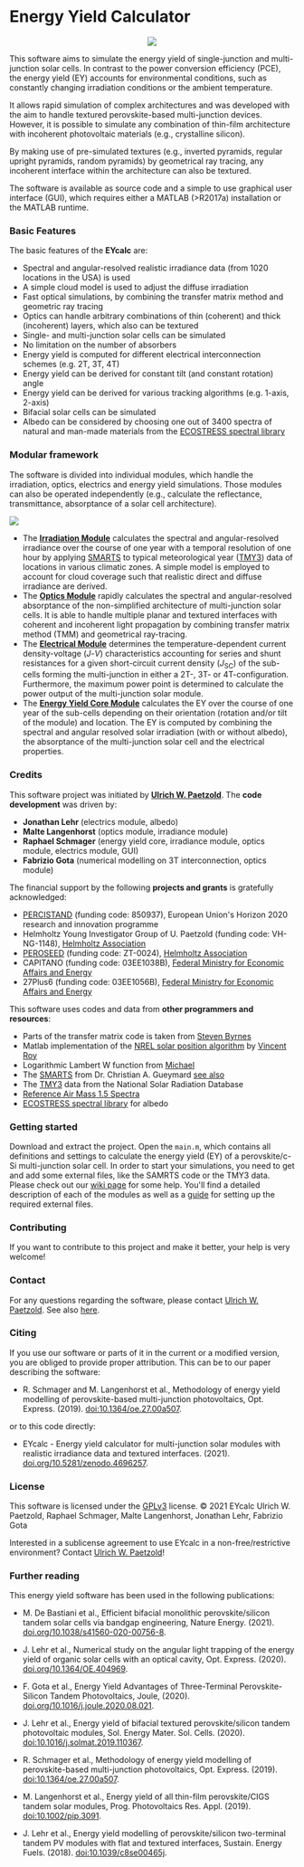 # Energy Yield Calculator

<p align="center"><img src="https://raw.githubusercontent.com/wiki/PerovskitePV/EYcalc/Logo.png"></p>

This software aims to simulate the energy yield of single-junction and multi-junction solar cells. In contrast to the power conversion efficiency (PCE), the energy yield (EY) accounts for environmental conditions, such as constantly changing irradiation conditions or the ambient temperature.

It allows rapid simulation of complex architectures and was developed with the aim to handle textured perovskite-based multi-junction devices. However, it is possible to simulate any combination of thin-film architecture with incoherent photovoltaic materials (e.g., crystalline silicon).

By making use of pre-simulated textures (e.g., inverted pyramids, regular upright pyramids, random pyramids) by geometrical ray tracing, any incoherent interface within the architecture can also be textured. 

The software is available as source code and a simple to use graphical user interface (GUI), which requires either a MATLAB (>R2017a) installation or the MATLAB runtime.

### Basic Features

The basic features of the **EYcalc** are:

* Spectral and angular-resolved realistic irradiance data (from 1020 locations in the USA) is used
* A simple cloud model is used to adjust the diffuse irradiation
* Fast optical simulations, by combining the transfer matrix method and geometric ray tracing
* Optics can handle arbitrary combinations of thin (coherent) and thick (incoherent) layers, which also can be textured
* Single- and multi-junction solar cells can be simulated
* No limitation on the number of absorbers
* Energy yield is computed for different electrical interconnection schemes (e.g. 2T, 3T, 4T)
* Energy yield can be derived for constant tilt (and constant rotation) angle
* Energy yield can be derived for various tracking algorithms (e.g. 1-axis, 2-axis)
* Bifacial solar cells can be simulated
* Albedo can be considered by choosing one out of 3400 spectra of natural and man-made materials from the [ECOSTRESS spectral library](https://speclib.jpl.nasa.gov/)

### Modular framework

The software is divided into individual modules, which handle the irradiation, optics, electrics and energy yield simulations. Those modules can also be operated independently (e.g., calculate the reflectance, transmittance, absorptance of a solar cell architecture).

[![](https://mermaid.ink/img/eyJjb2RlIjoiZ3JhcGggTFIgXG5cdFRNWTNbTWV0ZW9yb2xvZ2ljYWwgRGF0YSBUTVkzXSAtLT4gSXJyW0lycmFkaWFuY2UgTW9kdWxlXSAtLT4gRVlDW0VuZXJneSBZaWVsZCBDb3JlIE1vZHVsZV0gLS0-IEVZW0VuZXJneSBZaWVsZF1cblx0RFtEZXZpY2UgQXJjaGl0ZWN0dXJlXSAtLT4gT1tPcHRpY3MgTW9kdWxlXSAtLT4gRVlDXG5cdEVZQyAtLT4gRVtFbGVjdHJpY3MgTW9kdWxlXVxuXHRFIC0tPiBFWUNcblx0RVBbRWxlY3RyaWNhbCBQcm9wZXJ0aWVzXSAtLT4gRSIsIm1lcm1haWQiOnsidGhlbWUiOiJkZWZhdWx0In0sInVwZGF0ZUVkaXRvciI6ZmFsc2V9)](https://mermaid-js.github.io/mermaid-live-editor/#/edit/eyJjb2RlIjoiZ3JhcGggTFIgXG5cdFRNWTNbTWV0ZW9yb2xvZ2ljYWwgRGF0YSBUTVkzXSAtLT4gSXJyW0lycmFkaWFuY2UgTW9kdWxlXSAtLT4gRVlDW0VuZXJneSBZaWVsZCBDb3JlIE1vZHVsZV0gLS0-IEVZW0VuZXJneSBZaWVsZF1cblx0RFtEZXZpY2UgQXJjaGl0ZWN0dXJlXSAtLT4gT1tPcHRpY3MgTW9kdWxlXSAtLT4gRVlDXG5cdEVZQyAtLT4gRVtFbGVjdHJpY3MgTW9kdWxlXVxuXHRFIC0tPiBFWUNcblx0RVBbRWxlY3RyaWNhbCBQcm9wZXJ0aWVzXSAtLT4gRSIsIm1lcm1haWQiOnsidGhlbWUiOiJkZWZhdWx0In0sInVwZGF0ZUVkaXRvciI6ZmFsc2V9)

* The [**Irradiation Module**](https://github.com/PerovskitePV/EYcalc/wiki/Irradiance-Module) calculates the spectral and angular-resolved irradiance over the course of one year with a temporal resolution of one hour by applying [SMARTS](https://www.nrel.gov/grid/solar-resource/smarts-register.html) to typical meteorological year ([TMY3](https://nsrdb.nrel.gov/data-sets/archives.html)) data of locations in various climatic zones. A simple model is employed to account for cloud coverage such that realistic direct and diffuse irradiance are derived.
* The [**Optics Module**](https://github.com/PerovskitePV/EYcalc/wiki/Optics-Module) rapidly calculates the spectral and angular-resolved absorptance of the non-simplified architecture of multi-junction solar cells. It is able to handle multiple planar and textured interfaces with coherent and incoherent light propagation by combining transfer matrix method (TMM) and geometrical ray-tracing.
* The [**Electrical Module**](https://github.com/PerovskitePV/EYcalc/wiki/Electrics-Module) determines the temperature-dependent current density-voltage (*J*-*V*) characteristics accounting for series and shunt resistances for a given short-circuit current density (*J*<sub>SC</sub>) of the sub-cells forming the multi-junction in either a 2T-, 3T- or 4T-configuration. Furthermore, the maximum power point is determined to calculate the power output of the multi-junction solar module.
* The [**Energy Yield Core Module**](https://github.com/PerovskitePV/EYcalc/wiki/Energy-Yield-Module) calculates the EY over the course of one year of the sub-cells depending on their orientation (rotation and/or tilt of the module) and location. The EY is computed by combining the spectral and angular resolved solar irradiation (with or without albedo), the absorptance of the multi-junction solar cell and the electrical properties.

### Credits

This software project was initiated by **[Ulrich W. Paetzold](mailto:ulrich.paetzold@kit.edu?subject=[GitHub]%20Question%20on%20Energy%20Yield%20Software)**. The **code development** was driven by:

* **Jonathan Lehr** (electrics module, albedo)
* **Malte Langenhorst** (optics module, irradiance module)
* **Raphael Schmager** (energy yield core, irradiance module, optics module, electrics module, GUI)
* **Fabrizio Gota** (numerical modelling on 3T interconnection, optics module)

The financial support by the following **projects and grants** is gratefully acknowledged:

- [PERCISTAND](https://percistand.eu/en) (funding code: 850937), European Union's Horizon 2020 research and innovation programme
- Helmholtz Young Investigator Group of U. Paetzold (funding code: VH-NG-1148), [Helmholtz Association](https://www.helmholtz.de/)
- [PEROSEED](https://www.helmholtz-berlin.de/projects/peroseed/index_en.html) (funding code: ZT-0024), [Helmholtz Association](https://www.helmholtz.de/)
- CAPITANO (funding code: 03EE1038B), [Federal Ministry for Economic Affairs and Energy](https://www.bmwi.de/)
- 27Plus6 (funding code: 03EE1056B), [Federal Ministry for Economic Affairs and Energy](https://www.bmwi.de/)

This software uses codes and data from **other programmers and resources**:

* Parts of the transfer matrix code is taken from [Steven Byrnes](https://github.com/sbyrnes321/)
* Matlab implementation of the [NREL solar position algorithm](https://doi.org/10.1016/j.solener.2003.12.003) by [Vincent Roy](https://de.mathworks.com/matlabcentral/fileexchange/5430-sun-azimuth-data) 
* Logarithmic Lambert W function from [Michael](https://www.mathworks.com/matlabcentral/fileexchange/57239-lambert-w-function-logarithmic-input)
* The [SMARTS](https://www.nrel.gov/grid/solar-resource/smarts-register.html) from Dr. Christian A. Gueymard [see also](https://www.solarconsultingservices.com/smarts.php)
* The [TMY3](https://nsrdb.nrel.gov/data-sets/archives.html) data from the National Solar Radiation Database
* [Reference Air Mass 1.5 Spectra](https://www.nrel.gov/grid/solar-resource/spectra-am1.5.html)
* [ECOSTRESS spectral library](https://speclib.jpl.nasa.gov/) for albedo

### Getting started

Download and extract the project. Open the `main.m`, which contains all definitions and settings to calculate the energy yield (EY) of a perovskite/c-Si multi-junction solar cell. In order to start your simulations, you need to get and add some external files, like the SAMRTS code or the TMY3 data. Please check out our [wiki page](https://github.com/PerovskitePV/EYcalc/wiki) for some help. You'll find a detailed description of each of the modules as well as a [guide](https://github.com/PerovskitePV/EYcalc/wiki/Setup) for setting up the required external files.   

### Contributing

If you want to contribute to this project and make it better, your help is very welcome! 

### Contact

For any questions regarding the software, please contact [Ulrich W. Paetzold](mailto:ulrich.paetzold@kit.edu?subject=[GitHub]%20Question%20on%20Energy%20Yield%20Calculator). See also [here](https://www.lti.kit.edu/mitarbeiter_7254.php).

### Citing

If you use our software or parts of it in the current or a modified version, you are obliged to provide proper attribution. This can be to our paper describing the software:

* R. Schmager and M. Langenhorst et al., Methodology of energy yield modelling of perovskite-based multi-junction photovoltaics, Opt. Express. (2019). [doi:10.1364/oe.27.00a507](https://doi.org/10.1364/OE.27.00A507).

or to this code directly:

* EYcalc - Energy yield calculator for multi-junction solar modules with realistic irradiance data and textured interfaces. (2021). [doi.org/10.5281/zenodo.4696257](https://doi.org/10.5281/zenodo.4696257).

### License

This software is licensed under the [GPLv3](https://www.gnu.org/licenses/gpl-3.0.html) license. © 2021 EYcalc
Ulrich W. Paetzold, Raphael Schmager, Malte Langenhorst, Jonathan Lehr, Fabrizio Gota

Interested in a sublicense agreement to use EYcalc in a non-free/restrictive environment? Contact [Ulrich W. Paetzold](mailto:ulrich.paetzold@kit.edu?subject=[GitHub]%20Question%20on%20Energy%20Yield%20Calculator)!

### Further reading

This energy yield software has been used in the following publications:

* M. De Bastiani et al., Efficient bifacial monolithic perovskite/silicon tandem solar cells via bandgap engineering, Nature Energy. (2021). [doi.org/10.1038/s41560-020-00756-8](https://doi.org/10.1038/s41560-020-00756-8).

* J. Lehr et al., Numerical study on the angular light trapping of the energy yield of organic solar cells with an optical cavity, Opt. Express. (2020). [doi.org/10.1364/OE.404969](https://doi.org/10.1364/OE.404969).

* F. Gota et al., Energy Yield Advantages of Three-Terminal Perovskite-Silicon Tandem Photovoltaics, Joule, (2020). [doi.org/10.1016/j.joule.2020.08.021](https://doi.org/10.1016/j.joule.2020.08.021).

* J. Lehr et al., Energy yield of bifacial textured perovskite/silicon tandem photovoltaic modules, Sol.
  Energy Mater. Sol. Cells. (2020). [doi:10.1016/j.solmat.2019.110367](https://doi.org/10.1016/j.solmat.2019.110367).

* R. Schmager et al., Methodology of energy yield modelling of perovskite-based multi-junction
  photovoltaics, Opt. Express. (2019). [doi:10.1364/oe.27.00a507](https://doi.org/10.1364/OE.27.00A507).

* M. Langenhorst et al., Energy yield of all thin-film perovskite/CIGS tandem solar modules, Prog.
  Photovoltaics Res. Appl. (2019). [doi:10.1002/pip.3091](https://doi.org/10.1002/pip.3091). 

* J. Lehr et al., Energy yield modelling of perovskite/silicon two-terminal tandem PV modules with flat
  and textured interfaces, Sustain. Energy Fuels. (2018). [doi:10.1039/c8se00465j](https://doi.org/10.1039/C8SE00465J).